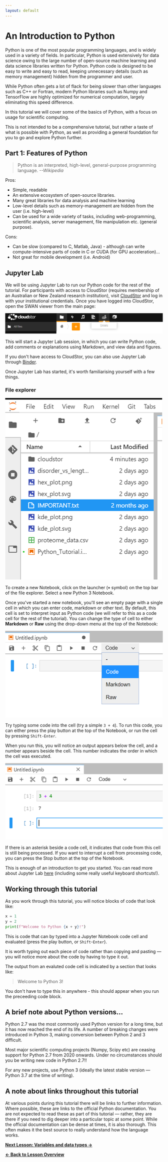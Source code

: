 ```yaml
---
layout: default
---
```

# An Introduction to Python

Python is one of the most popular programming languages, and is widely used in a variety of fields. In particular, Python is used extensively for data science owing to the large number of open-source machine learning and data science libraries written for Python. Python code is designed to be easy to write and easy to read, keeping unnecessary details (such as memory management) hidden from the programmer and user.

While Python often gets a lot of flack for being slower than other languages such as C++ or Fortran, modern Python libraries such as Numpy and TensorFlow are highly optimized for numerical computation, largely eliminating this speed difference.

In this tutorial we will cover some of the basics of Python, with a focus on usage for scientific computing.

This is not intended to be a comprehensive tutorial, but rather a taste of what is possible with Python, as well as providing a general foundation for you to go and explore Python further.


## Part 1: Features of Python


> Python is an interpreted, high-level, general-purpose programming language. *--Wikipedia*

Pros:

- Simple, readable
- An extensive ecosystem of open-source libraries.
- Many great libraries for data analysis and machine learning
- Low-level details such as memory-management are hidden from the user (i.e. high-level)
- Can be used for a wide variety of tasks, including web-programming, scientific analysis, server management, file manipulation etc. (general purpose).

Cons:

- Can be slow (compared to C, Matlab, Java) - although can write compute-intensive parts of code in C or CUDA (for GPU acceleration)...
- Not great for mobile development (i.e. Android)

## Jupyter Lab

We will be using Jupyter Lab to run our Python code for the rest of the tutorial. For participants with access to CloudStor (requires membership of an Australian or New Zealand research institution), visit [CloudStor](https://cloudstor.aarnet.edu.au) and log in with your institutional credentials. Once you have logged into CloudStor, open the SWAN viewer from the main page:

![SWAN viewer](../img/swan_cloudstor.png)

This will start a Jupyter Lab session, in which you can write Python code, add comments or explanations using Markdown, and view data and figures.

If you don't have access to CloudStor, you can also use Jupyter Lab through [Binder](https://jupyter.org/try).

Once Jupyter Lab has started, it's worth familiarising yourself with a few things.

### File explorer

![File Explorer](../img/file_explorer.png)

To create a new Notebook, click on the launcher (**`+`** symbol) on the top bar of the file explorer. Select a new Python 3 Notebook.

Once you've started a new notebook, you'll see an empty page with a single cell in which you can enter code, markdown or other text. By default, this cell is set to interpret input as Python code (we will refer to this as a code cell for the rest of the tutorial). You can change the type of cell to either **Markdown** or **Raw** using the drop-down menu at the top of the Notebook:

![Changing cell type](../img/cell_selection.png)

Try typing some code into the cell (try a simple `3 + 4`). To run this code, you can either press the play button at the top of the Notebook, or run the cell by pressing `Shift-Enter`.

When you run this, you will notice an output appears below the cell, and a number appears beside the cell. This number indicates the order in which the cell was executed.

![Sample output](../img/sample_output.png)

If there is an asterisk beside a code cell, it indicates that code from this cell is still being processed. If you want to interrupt a cell from processing code, you can press the Stop button at the top of the Notebook.

This is enough of an introduction to get you started. You can read more about Jupyter Lab [here](https://jupyterlab.readthedocs.io/en/stable/user/interface.html) (including some really useful keyboard shortcuts!).
## Working through this tutorial

As you work through this tutorial, you will notice blocks of code that look like:

```python
x = 1
y = 2
print(f"Welcome to Python {x + y}!")
```

This is code that can by typed into a Jupyter Notebook code cell and evaluated (press the play button, or `Shift`-`Enter`).

It is worth typing out each piece of code rather than copying and pasting &mdash; you will notice more about the code by having to type it out.

The output from an evaluted code cell is indicated by a section that looks like:

>   Welcome to Python 3!

You don't have to type this in anywhere - this should appear when you run the preceeding code block.

## A brief note about Python versions...

Python 2.7 was the most commonly used Python version for a long time, but it has now reached the end of its life. A number of breaking changes were introduced in Python 3, making conversion between Python 2 and 3 difficult.

Most major scientific computing projects (Numpy, Scipy etc) are ceasing support for Python 2.7 from 2020 onwards. Under no circumstances should you be writing new code in Python 2.7!!

For any new projects, use Python 3 (ideally the latest stable version &mdash; Python 3.7 at the time of writing).


## A note about links throughout this tutorial

At various points during this tutorial there will be links to further information. Where possible, these are links to the official Python documentation. You are not expected to read these as part of this tutorial &mdash; rather, they are there if you need to dig deeper into a particular topic at some point. While the official documentation can be dense at times, it is also thorough. This often makes it the best source to really understand how the language works.


[**Next Lesson: Variables and data types &#8594;**](https://andrewguy.github.io/training/workshops/Intro_to_Python/lessons/02_variables-and-data-types)

[**&#8592; Back to Lesson Overview**](https://andrewguy.github.io/training/workshops/Intro_to_Python/index)
